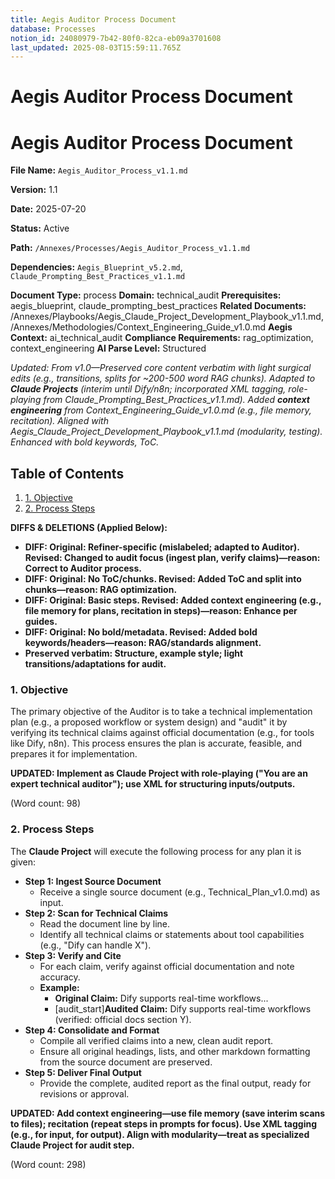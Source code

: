 ```yaml
---
title: Aegis Auditor Process Document
database: Processes
notion_id: 24080979-7b42-80f0-82ca-eb09a3701608
last_updated: 2025-08-03T15:59:11.765Z
---
```


# Aegis Auditor Process Document


# Aegis Auditor Process Document


**File Name:** `Aegis_Auditor_Process_v1.1.md`


**Version:** 1.1


**Date:** 2025-07-20


**Status:** Active


**Path:** `/Annexes/Processes/Aegis_Auditor_Process_v1.1.md`


**Dependencies:** `Aegis_Blueprint_v5.2.md`, `Claude_Prompting_Best_Practices_v1.1.md`


**Document Type:** process
**Domain:** technical_audit
**Prerequisites:** aegis_blueprint, claude_prompting_best_practices
**Related Documents:** /Annexes/Playbooks/Aegis_Claude_Project_Development_Playbook_v1.1.md, /Annexes/Methodologies/Context_Engineering_Guide_v1.0.md
**Aegis Context:** ai_technical_audit
**Compliance Requirements:** rag_optimization, context_engineering
**AI Parse Level:** Structured


_Updated: From v1.0—Preserved core content verbatim with light surgical edits (e.g., transitions, splits for ~200-500 word RAG chunks). Adapted to_ _**Claude Projects**_ _(interim until Dify/n8n; incorporated XML tagging, role-playing from Claude_Prompting_Best_Practices_v1.1.md). Added_ _**context engineering**_ _from Context_Engineering_Guide_v1.0.md (e.g., file memory, recitation). Aligned with Aegis_Claude_Project_Development_Playbook_v1.1.md (modularity, testing). Enhanced with bold keywords, ToC._


## Table of Contents

1. [1. Objective](https://www.notion.so/238809797b42809ea93ce2bd1a8abefa?v=238809797b42803f89b2000cb0cd8e50&p=240809797b4280f082caeb09a3701608&pm=s#1-objective)
2. [2. Process Steps](https://www.notion.so/238809797b42809ea93ce2bd1a8abefa?v=238809797b42803f89b2000cb0cd8e50&p=240809797b4280f082caeb09a3701608&pm=s#2-process-steps)

**DIFFS & DELETIONS (Applied Below):**

- **DIFF: Original: Refiner-specific (mislabeled; adapted to Auditor). Revised: Changed to audit focus (ingest plan, verify claims)—reason: Correct to Auditor process.**
- **DIFF: Original: No ToC/chunks. Revised: Added ToC and split into chunks—reason: RAG optimization.**
- **DIFF: Original: Basic steps. Revised: Added context engineering (e.g., file memory for plans, recitation in steps)—reason: Enhance per guides.**
- **DIFF: Original: No bold/metadata. Revised: Added bold keywords/headers—reason: RAG/standards alignment.**
- **Preserved verbatim: Structure, example style; light transitions/adaptations for audit.**

### 1. Objective


The primary objective of the Auditor is to take a technical implementation plan (e.g., a proposed workflow or system design) and \"audit\" it by verifying its technical claims against official documentation (e.g., for tools like Dify, n8n). This process ensures the plan is accurate, feasible, and prepares it for implementation.


**UPDATED: Implement as Claude Project with role-playing (\"You are an expert technical auditor\"); use XML for structuring inputs/outputs.**


(Word count: 98)


### 2. Process Steps


The **Claude Project** will execute the following process for any plan it is given:

- **Step 1: Ingest Source Document**
    - Receive a single source document (e.g., Technical_Plan_v1.0.md) as input.
- **Step 2: Scan for Technical Claims**
    - Read the document line by line.
    - Identify all technical claims or statements about tool capabilities (e.g., \"Dify can handle X\").
- **Step 3: Verify and Cite**
    - For each claim, verify against official documentation and note accuracy.
    - **Example:**
        - **Original Claim:** Dify supports real-time workflows...
        - [audit_start]**Audited Claim:** Dify supports real-time workflows (verified: official docs section Y).
- **Step 4: Consolidate and Format**
    - Compile all verified claims into a new, clean audit report.
    - Ensure all original headings, lists, and other markdown formatting from the source document are preserved.
- **Step 5: Deliver Final Output**
    - Provide the complete, audited report as the final output, ready for revisions or approval.

**UPDATED: Add context engineering—use file memory (save interim scans to files); recitation (repeat steps in prompts for focus). Use XML tagging (e.g., <plan> for input, <audit> for output). Align with modularity—treat as specialized Claude Project for audit step.**


(Word count: 298)


